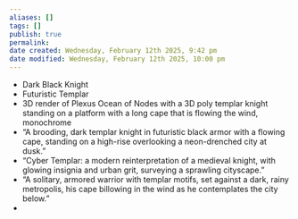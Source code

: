 ```yaml
---
aliases: []
tags: []
publish: true
permalink:
date created: Wednesday, February 12th 2025, 9:42 pm
date modified: Wednesday, February 12th 2025, 10:00 pm
---
```




- Dark Black Knight
- Futuristic Templar
- 3D render of Plexus Ocean of Nodes with a 3D poly templar knight standing on a platform with a long cape that is flowing the wind, monochrome
- “A brooding, dark templar knight in futuristic black armor with a flowing cape, standing on a high-rise overlooking a neon-drenched city at dusk.”
- “Cyber Templar: a modern reinterpretation of a medieval knight, with glowing insignia and urban grit, surveying a sprawling cityscape.”
- “A solitary, armored warrior with templar motifs, set against a dark, rainy metropolis, his cape billowing in the wind as he contemplates the city below.”
- 